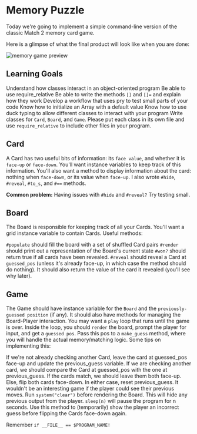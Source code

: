 # Memory Puzzle
Today we're going to implement a simple command-line version of the classic Match 2 memory card game.

Here is a glimpse of what the final product will look like when you are done:

![memory game preview](https://assets.aaonline.io/fullstack/ruby/projects/memory/memory.gif)

## Learning Goals
Understand how classes interact in an object-oriented program
Be able to use require_relative
Be able to write the methods `[]` and `[]=` and explain how they work
Develop a workflow that uses pry to test small parts of your code
Know how to initialize an Array with a default value
Know how to use duck typing to allow different classes to interact with your program
Write classes for `Card`, `Board`, and `Game`. Please put each class in its own file and use `require_relative` to include other files in your program.

## Card
A Card has two useful bits of information: its `face value`, and whether it is `face-up` or `face-down`. You'll want instance variables to keep track of this information. You'll also want a method to display information about the card: nothing when `face-down`, or its value when `face-up`. I also wrote `#hide`, `#reveal`, `#to_s`, and `#==` methods.

**Common problem:** Having issues with `#hide` and `#reveal?` Try testing small.

## Board
The Board is responsible for keeping track of all your Cards. You'll want a grid instance variable to contain Cards. Useful methods:

`#populate` should fill the board with a set of shuffled Card pairs
`#render` should print out a representation of the Board's current state
`#won?` should return true if all cards have been revealed.
`#reveal` should reveal a Card at `guessed_pos` (unless it's already face-up, in which case the method should do nothing). It should also return the value of the card it revealed (you'll see why later).


## Game
The Game should have instance variable for the `Board` and the `previously-guessed position` (if any). It should also have methods for managing the Board-Player interaction. You may want a `play` loop that runs until the game is over. Inside the loop, you should `render` the board, prompt the player for input, and get a `guessed pos`. Pass this pos to a `make_guess` method, where you will handle the actual memory/matching logic. Some tips on implementing this:

If we're not already checking another Card, leave the card at guessed_pos face-up and update the previous_guess variable.
If we are checking another card, we should compare the Card at guessed_pos with the one at previous_guess.
If the cards match, we should leave them both face-up.
Else, flip both cards face-down.
In either case, reset previous_guess.
It wouldn't be an interesting game if the player could see their previous moves. Run `system("clear")` before rendering the Board. This will hide any previous output from the player. `sleep(n)` will pause the program for n seconds. Use this method to (temporarily) show the player an incorrect guess before flipping the Cards face-down again.


Remember `if __FILE__ == $PROGRAM_NAME!`

